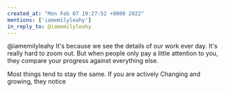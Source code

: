 ```yaml
---
created_at: "Mon Feb 07 19:27:52 +0000 2022"
mentions: ['iamemilyleahy']
in_reply_to: @iamemilyleahy
---
```


@iamemilyleahy It's because we see the details of our work ever day. It's really hard to zoom out. But when people only pay a little attention to you, they compare your progress against everything else.

Most things tend to stay the same. If you are actively Changing and growing, they notice